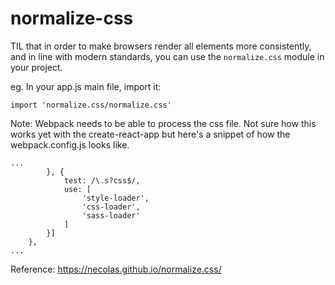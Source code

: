 # normalize-css

TIL that in order to make browsers render all elements more consistently, and in line with modern standards, you can use the `normalize.css` module in your project.

eg. In your app.js main file, import it:

```
import 'normalize.css/normalize.css'
```

Note: Webpack needs to be able to process the css file. Not sure how this works yet with the create-react-app but here's a snippet of how the webpack.config.js looks like.

```
...
        }, {
            test: /\.s?css$/,
            use: [
                'style-loader',
                'css-loader',
                'sass-loader'
            ]
        }]
    },
...
```

Reference: https://necolas.github.io/normalize.css/